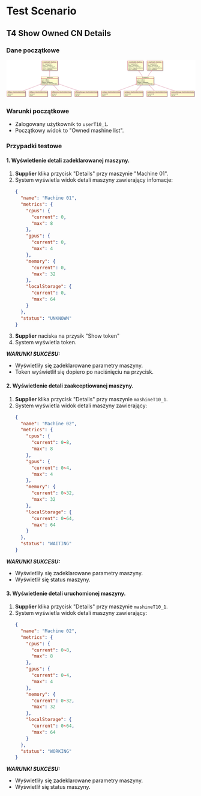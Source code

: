 # Test Scenario

## T4 Show Owned CN Details

### Dane początkowe

![T10_in](data/T10_in.svg)

### Warunki początkowe

- Zalogowany użytkownik to `userT10_1`.
- Początkowy widok to "Owned mashine list".

### Przypadki testowe

#### 1. Wyświetlenie detali zadeklarowanej maszyny.

1. __Supplier__ klika przycisk "Details" przy maszynie "Machine 01".
2. System wyświetla widok detali maszyny zawierający infomacje:
    ```json
    {
      "name": "Machine 01",
      "metrics": {
        "cpus": {
          "current": 0,
          "max": 8
        },
        "gpus": { 
          "current": 0,
          "max": 4
        },
        "memory": {
          "current": 0,
          "max": 32
        },
        "localStorage": {
          "current": 0,
          "max": 64
        }
      },
      "status": "UNKNOWN"
    }
    ```
3. __Supplier__ naciska na przysik "Show token"
4. System wyświetla token.
    
___WARUNKI SUKCESU:___

- Wyświetliły się zadeklarowane parametry maszyny.
- Token wyświetlił się dopiero po naciśnięciu na przycisk.

#### 2. Wyświetlenie detali zaakceptiowanej maszyny.

1. __Supplier__ klika przycisk "Details" przy maszynie `mashineT10_1`.
2. System wyświetla widok detali maszyny zawierający:
    ```json
    {
      "name": "Machine 02",
      "metrics": {
        "cpus": {
          "current": 0~8,
          "max": 8
        },
        "gpus": { 
          "current": 0~4,
          "max": 4
        },
        "memory": {
          "current": 0~32,
          "max": 32
        },
        "localStorage": {
          "current": 0~64,
          "max": 64
        }
      },
      "status": "WAITING"
    }
    ```
    
___WARUNKI SUKCESU:___

- Wyświetliły się zadeklarowane parametry maszyny.
- Wyświetlił się status maszyny.

#### 3. Wyświetlenie detali uruchomionej maszyny.

1. __Supplier__ klika przycisk "Details" przy maszynie `mashineT10_1`.
2. System wyświetla widok detali maszyny zawierający:
    ```json
    {
      "name": "Machine 02",
      "metrics": {
        "cpus": {
          "current": 0~8,
          "max": 8
        },
        "gpus": { 
          "current": 0~4,
          "max": 4
        },
        "memory": {
          "current": 0~32,
          "max": 32
        },
        "localStorage": {
          "current": 0~64,
          "max": 64
        }
      },
      "status": "WORKING"
    }
    ```
    
___WARUNKI SUKCESU:___

- Wyświetliły się zadeklarowane parametry maszyny.
- Wyświetlił się status maszyny.